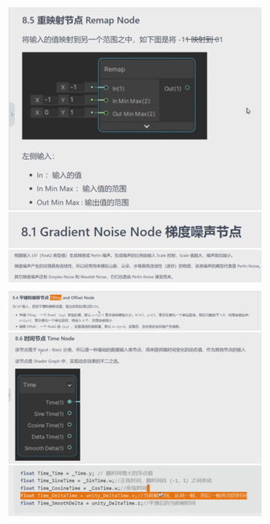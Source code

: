 ![](2022-10-12-14-24-35.png)
![](2022-10-12-14-25-12.png)
![](2022-10-12-14-25-25.png)


![](2022-10-12-14-25-48.png)
![](2022-10-12-14-26-11.png)
![](2022-10-12-14-26-40.png)